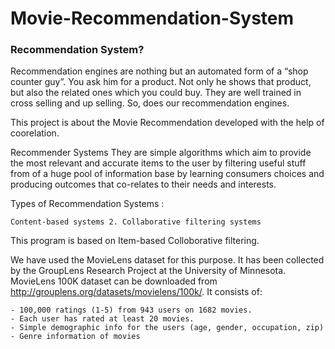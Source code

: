 # Movie-Recommendation-System

### Recommendation System?
Recommendation engines are nothing but an automated form of a “shop counter guy”. You ask him for a product. Not only he shows that product, but also the related ones which you could buy. They are well trained in cross selling and up selling. So, does our recommendation engines.



This project is about the Movie Recommendation developed with the help of coorelation.

Recommender Systems They are simple algorithms which aim to provide the most relevant and accurate items to the user by filtering useful stuff from of a huge pool of information base by learning consumers choices and producing outcomes that co-relates to their needs and interests.

Types of Recommendation Systems :

    Content-based systems 2. Collaborative filtering systems

This program is based on Item-based Colloborative filtering.


We have used the MovieLens dataset for this purpose. It has been collected by the GroupLens Research Project at the University of Minnesota. MovieLens 100K dataset can be downloaded from http://grouplens.org/datasets/movielens/100k/. It consists of:

    - 100,000 ratings (1-5) from 943 users on 1682 movies.
    - Each user has rated at least 20 movies.
    - Simple demographic info for the users (age, gender, occupation, zip)
    - Genre information of movies

